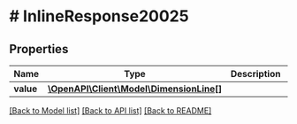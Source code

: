 # # InlineResponse20025

## Properties

Name | Type | Description | Notes
------------ | ------------- | ------------- | -------------
**value** | [**\OpenAPI\Client\Model\DimensionLine[]**](DimensionLine.md) |  | [optional]

[[Back to Model list]](../../README.md#models) [[Back to API list]](../../README.md#endpoints) [[Back to README]](../../README.md)
